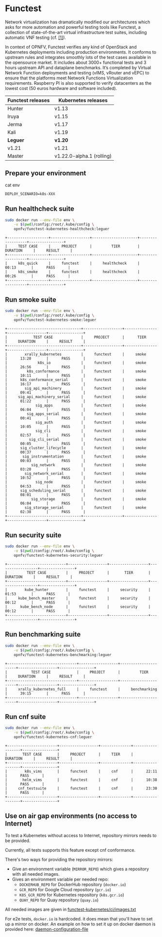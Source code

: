 # Functest

Network virtualization has dramatically modified our architectures which asks
for more automation and powerful testing tools like Functest, a collection of
state-of-the-art virtual infrastructure test suites, including automatic VNF
testing (cf.
[[1]](https://www.linuxfoundation.org/press-release/2019/05/opnfv-hunter-delivers-test-tools-ci-cd-framework-to-enable-common-nfvi-for-verifying-vnfs/)).

In context of OPNFV, Functest verifies any kind of OpenStack and Kubernetes
deployments including production environments. It conforms to upstream rules
and integrates smoothly lots of the test cases available in the opensource
market. It includes about 3000+ functional tests and 3 hours upstream API and
dataplane benchmarks. It’s completed by Virtual Network Function deployments
and testing (vIMS, vRouter and vEPC) to ensure that the platforms meet Network
Functions Virtualization requirements. Raspberry PI is also supported to verify
datacenters as the lowest cost (50 euros hardware and software included).

| Functest releases | Kubernetes releases       |
|-------------------|---------------------------|
| Hunter            | v1.13                     |
| Iruya             | v1.15                     |
| Jerma             | v1.17                     |
| Kali              | v1.19                     |
| **Leguer**        | **v1.20**                 |
| v1.21             | v1.21                     |
| Master            | v1.22.0-alpha.1 (rolling) |

## Prepare your environment

cat env
```
DEPLOY_SCENARIO=k8s-XXX
```

## Run healthcheck suite

```bash
sudo docker run --env-file env \
    -v $(pwd)/config:/root/.kube/config \
    opnfv/functest-kubernetes-healthcheck:leguer
```

```
+-------------------+------------------+---------------------+------------------+----------------+
|     TEST CASE     |     PROJECT      |         TIER        |     DURATION     |     RESULT     |
+-------------------+------------------+---------------------+------------------+----------------+
|     k8s_quick     |     functest     |     healthcheck     |      00:13       |      PASS      |
|     k8s_smoke     |     functest     |     healthcheck     |      00:26       |      PASS      |
+-------------------+------------------+---------------------+------------------+----------------+
```

## Run smoke suite

```bash
sudo docker run --env-file env \
    -v $(pwd)/config:/root/.kube/config \
    opnfv/functest-kubernetes-smoke:leguer
```

```
+----------------------------------+------------------+---------------+------------------+----------------+
|            TEST CASE             |     PROJECT      |      TIER     |     DURATION     |     RESULT     |
+----------------------------------+------------------+---------------+------------------+----------------+
|        xrally_kubernetes         |     functest     |     smoke     |      13:20       |      PASS      |
|              k8s_io              |     functest     |     smoke     |      26:56       |      PASS      |
|         k8s_conformance          |     functest     |     smoke     |      10:11       |      PASS      |
|      k8s_conformance_serial      |     functest     |     smoke     |      16:17       |      PASS      |
|        sig_api_machinery         |     functest     |     smoke     |      09:41       |      PASS      |
|     sig_api_machinery_serial     |     functest     |     smoke     |      01:22       |      PASS      |
|             sig_apps             |     functest     |     smoke     |      06:04       |      PASS      |
|         sig_apps_serial          |     functest     |     smoke     |      00:41       |      PASS      |
|             sig_auth             |     functest     |     smoke     |      10:05       |      PASS      |
|             sig_cli              |     functest     |     smoke     |      02:57       |      PASS      |
|          sig_cli_serial          |     functest     |     smoke     |      00:05       |      PASS      |
|      sig_cluster_lifecycle       |     functest     |     smoke     |      00:37       |      PASS      |
|       sig_instrumentation        |     functest     |     smoke     |      00:03       |      PASS      |
|           sig_network            |     functest     |     smoke     |      03:20       |      PASS      |
|        sig_network_serial        |     functest     |     smoke     |      10:52       |      PASS      |
|             sig_node             |     functest     |     smoke     |      04:53       |      PASS      |
|      sig_scheduling_serial       |     functest     |     smoke     |      08:01       |      PASS      |
|           sig_storage            |     functest     |     smoke     |      06:04       |      PASS      |
|        sig_storage_serial        |     functest     |     smoke     |      02:38       |      PASS      |
+----------------------------------+------------------+---------------+------------------+----------------+
```

## Run security suite

```bash
sudo docker run --env-file env \
    -v $(pwd)/config:/root/.kube/config \
    opnfv/functest-kubernetes-security:leguer
```

```
+---------------------------+------------------+------------------+------------------+----------------+
|         TEST CASE         |     PROJECT      |       TIER       |     DURATION     |     RESULT     |
+---------------------------+------------------+------------------+------------------+----------------+
|        kube_hunter        |     functest     |     security     |      01:53       |      PASS      |
|     kube_bench_master     |     functest     |     security     |      00:12       |      PASS      |
|      kube_bench_node      |     functest     |     security     |      00:12       |      PASS      |
+---------------------------+------------------+------------------+------------------+----------------+
```

## Run benchmarking suite

```bash
sudo docker run --env-file env \
    -v $(pwd)/config:/root/.kube/config \
    opnfv/functest-kubernetes-benchmarking:leguer
```

```
+--------------------------------+------------------+----------------------+------------------+----------------+
|           TEST CASE            |     PROJECT      |         TIER         |     DURATION     |     RESULT     |
+--------------------------------+------------------+----------------------+------------------+----------------+
|     xrally_kubernetes_full     |     functest     |     benchmarking     |      39:15       |      PASS      |
+--------------------------------+------------------+----------------------+------------------+----------------+
```

## Run cnf suite

```bash
sudo docker run --env-file env \
    -v $(pwd)/config:/root/.kube/config \
    opnfv/functest-kubernetes-cnf:leguer
```

```
+-----------------------+------------------+--------------+------------------+----------------+
|       TEST CASE       |     PROJECT      |     TIER     |     DURATION     |     RESULT     |
+-----------------------+------------------+--------------+------------------+----------------+
|        k8s_vims       |     functest     |     cnf      |      22:11       |      PASS      |
|       helm_vims       |     functest     |     cnf      |      10:38       |      PASS      |
|     cnf_testsuite     |     functest     |     cnf      |      23:30       |      PASS      |
+-----------------------+------------------+--------------+------------------+----------------+
```


## Use on air gap environments (no access to Internet)

To test a Kubernetes without access to Internet, repository mirrors needs to be
provided.

Currently, all tests supports this feature except cnf conformance.

There's two ways for providing the repository mirrors:

- Give an environment variable (`MIRROR_REPO`) which gives a repository with
  all needed images.
- Gives an environment variable per needed repo:
  - `DOCKERHUB_REPO` for DockerHub repository (`docker.io`)
  - `GCR_REPO` for Google Cloud repository (`gcr.io`)
  - `K8S_GCR_REPO` for Kubernetes repository (`k8s.gcr.io`)
  - `QUAY_REPO` for Quay repository (`quay.io`)

All needed images are given in
[functest-kubernetes/ci/images.txt](functest-kubernetes/ci/images.txt)

For e2e tests, `docker.io` is hardcoded. it does mean that you'll have to set up
a mirror on docker. An example on how to set it up on docker daemon is provided
here:
[daemon-configuration-file](
https://docs.docker.com/engine/reference/commandline/dockerd/#daemon-configuration-file)
